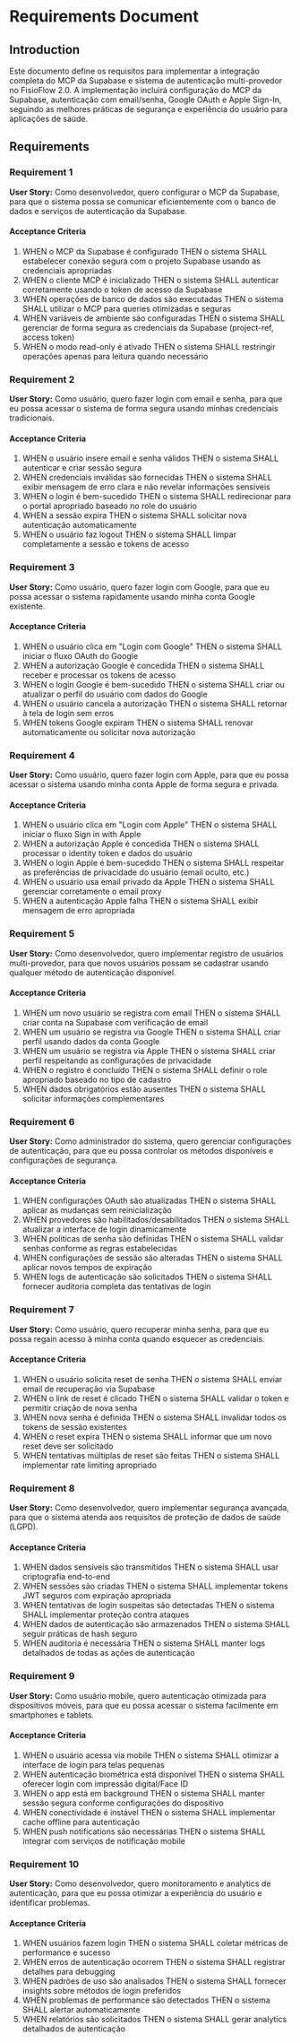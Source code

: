# Requirements Document

## Introduction

Este documento define os requisitos para implementar a integração completa do MCP da Supabase e sistema de autenticação multi-provedor no FisioFlow 2.0. A implementação incluirá configuração do MCP da Supabase, autenticação com email/senha, Google OAuth e Apple Sign-In, seguindo as melhores práticas de segurança e experiência do usuário para aplicações de saúde.

## Requirements

### Requirement 1

**User Story:** Como desenvolvedor, quero configurar o MCP da Supabase, para que o sistema possa se comunicar eficientemente com o banco de dados e serviços de autenticação da Supabase.

#### Acceptance Criteria

1. WHEN o MCP da Supabase é configurado THEN o sistema SHALL estabelecer conexão segura com o projeto Supabase usando as credenciais apropriadas
2. WHEN o cliente MCP é inicializado THEN o sistema SHALL autenticar corretamente usando o token de acesso da Supabase
3. WHEN operações de banco de dados são executadas THEN o sistema SHALL utilizar o MCP para queries otimizadas e seguras
4. WHEN variáveis de ambiente são configuradas THEN o sistema SHALL gerenciar de forma segura as credenciais da Supabase (project-ref, access token)
5. WHEN o modo read-only é ativado THEN o sistema SHALL restringir operações apenas para leitura quando necessário

### Requirement 2

**User Story:** Como usuário, quero fazer login com email e senha, para que eu possa acessar o sistema de forma segura usando minhas credenciais tradicionais.

#### Acceptance Criteria

1. WHEN o usuário insere email e senha válidos THEN o sistema SHALL autenticar e criar sessão segura
2. WHEN credenciais inválidas são fornecidas THEN o sistema SHALL exibir mensagem de erro clara e não revelar informações sensíveis
3. WHEN o login é bem-sucedido THEN o sistema SHALL redirecionar para o portal apropriado baseado no role do usuário
4. WHEN a sessão expira THEN o sistema SHALL solicitar nova autenticação automaticamente
5. WHEN o usuário faz logout THEN o sistema SHALL limpar completamente a sessão e tokens de acesso

### Requirement 3

**User Story:** Como usuário, quero fazer login com Google, para que eu possa acessar o sistema rapidamente usando minha conta Google existente.

#### Acceptance Criteria

1. WHEN o usuário clica em "Login com Google" THEN o sistema SHALL iniciar o fluxo OAuth do Google
2. WHEN a autorização Google é concedida THEN o sistema SHALL receber e processar os tokens de acesso
3. WHEN o login Google é bem-sucedido THEN o sistema SHALL criar ou atualizar o perfil do usuário com dados do Google
4. WHEN o usuário cancela a autorização THEN o sistema SHALL retornar à tela de login sem erros
5. WHEN tokens Google expiram THEN o sistema SHALL renovar automaticamente ou solicitar nova autorização

### Requirement 4

**User Story:** Como usuário, quero fazer login com Apple, para que eu possa acessar o sistema usando minha conta Apple de forma segura e privada.

#### Acceptance Criteria

1. WHEN o usuário clica em "Login com Apple" THEN o sistema SHALL iniciar o fluxo Sign in with Apple
2. WHEN a autorização Apple é concedida THEN o sistema SHALL processar o identity token e dados do usuário
3. WHEN o login Apple é bem-sucedido THEN o sistema SHALL respeitar as preferências de privacidade do usuário (email oculto, etc.)
4. WHEN o usuário usa email privado da Apple THEN o sistema SHALL gerenciar corretamente o email proxy
5. WHEN a autenticação Apple falha THEN o sistema SHALL exibir mensagem de erro apropriada

### Requirement 5

**User Story:** Como desenvolvedor, quero implementar registro de usuários multi-provedor, para que novos usuários possam se cadastrar usando qualquer método de autenticação disponível.

#### Acceptance Criteria

1. WHEN um novo usuário se registra com email THEN o sistema SHALL criar conta na Supabase com verificação de email
2. WHEN um usuário se registra via Google THEN o sistema SHALL criar perfil usando dados da conta Google
3. WHEN um usuário se registra via Apple THEN o sistema SHALL criar perfil respeitando as configurações de privacidade
4. WHEN o registro é concluído THEN o sistema SHALL definir o role apropriado baseado no tipo de cadastro
5. WHEN dados obrigatórios estão ausentes THEN o sistema SHALL solicitar informações complementares

### Requirement 6

**User Story:** Como administrador do sistema, quero gerenciar configurações de autenticação, para que eu possa controlar os métodos disponíveis e configurações de segurança.

#### Acceptance Criteria

1. WHEN configurações OAuth são atualizadas THEN o sistema SHALL aplicar as mudanças sem reinicialização
2. WHEN provedores são habilitados/desabilitados THEN o sistema SHALL atualizar a interface de login dinamicamente
3. WHEN políticas de senha são definidas THEN o sistema SHALL validar senhas conforme as regras estabelecidas
4. WHEN configurações de sessão são alteradas THEN o sistema SHALL aplicar novos tempos de expiração
5. WHEN logs de autenticação são solicitados THEN o sistema SHALL fornecer auditoria completa das tentativas de login

### Requirement 7

**User Story:** Como usuário, quero recuperar minha senha, para que eu possa regain acesso à minha conta quando esquecer as credenciais.

#### Acceptance Criteria

1. WHEN o usuário solicita reset de senha THEN o sistema SHALL enviar email de recuperação via Supabase
2. WHEN o link de reset é clicado THEN o sistema SHALL validar o token e permitir criação de nova senha
3. WHEN nova senha é definida THEN o sistema SHALL invalidar todos os tokens de sessão existentes
4. WHEN o reset expira THEN o sistema SHALL informar que um novo reset deve ser solicitado
5. WHEN tentativas múltiplas de reset são feitas THEN o sistema SHALL implementar rate limiting apropriado

### Requirement 8

**User Story:** Como desenvolvedor, quero implementar segurança avançada, para que o sistema atenda aos requisitos de proteção de dados de saúde (LGPD).

#### Acceptance Criteria

1. WHEN dados sensíveis são transmitidos THEN o sistema SHALL usar criptografia end-to-end
2. WHEN sessões são criadas THEN o sistema SHALL implementar tokens JWT seguros com expiração apropriada
3. WHEN tentativas de login suspeitas são detectadas THEN o sistema SHALL implementar proteção contra ataques
4. WHEN dados de autenticação são armazenados THEN o sistema SHALL seguir práticas de hash seguro
5. WHEN auditoria é necessária THEN o sistema SHALL manter logs detalhados de todas as ações de autenticação

### Requirement 9

**User Story:** Como usuário mobile, quero autenticação otimizada para dispositivos móveis, para que eu possa acessar o sistema facilmente em smartphones e tablets.

#### Acceptance Criteria

1. WHEN o usuário acessa via mobile THEN o sistema SHALL otimizar a interface de login para telas pequenas
2. WHEN autenticação biométrica está disponível THEN o sistema SHALL oferecer login com impressão digital/Face ID
3. WHEN o app está em background THEN o sistema SHALL manter sessão segura conforme configurações do dispositivo
4. WHEN conectividade é instável THEN o sistema SHALL implementar cache offline para autenticação
5. WHEN push notifications são necessárias THEN o sistema SHALL integrar com serviços de notificação mobile

### Requirement 10

**User Story:** Como desenvolvedor, quero monitoramento e analytics de autenticação, para que eu possa otimizar a experiência do usuário e identificar problemas.

#### Acceptance Criteria

1. WHEN usuários fazem login THEN o sistema SHALL coletar métricas de performance e sucesso
2. WHEN erros de autenticação ocorrem THEN o sistema SHALL registrar detalhes para debugging
3. WHEN padrões de uso são analisados THEN o sistema SHALL fornecer insights sobre métodos de login preferidos
4. WHEN problemas de performance são detectados THEN o sistema SHALL alertar automaticamente
5. WHEN relatórios são solicitados THEN o sistema SHALL gerar analytics detalhados de autenticação